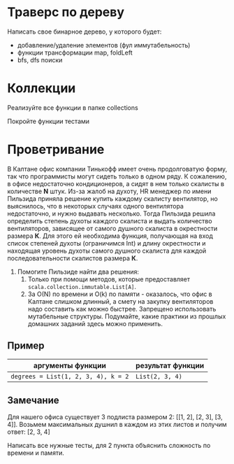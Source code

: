 # Траверс по дереву
Написать свое бинарное дерево, у которого будет:
* добавление/удаление элементов (фул иммутабельность)
* функции трансформации map, foldLeft
* bfs, dfs поиски

# Коллекции
Реализуйте все функции в папке collections

Покройте функции тестами

# Проветривание

В Калтане офис компании Тинькофф имеет очень продолговатую форму, так что программисты могут сидеть только в одном ряду.
К сожалению, в офисе недостаточно кондиционеров, а сидят в нем только скалисты в количестве **N** штук. Из-за жалоб на духоту,
HR менеджер по имени Пильзида приняла решение купить каждому скалисту вентилятор, но выяснилось, что в некоторых 
случаях одного вентилятора недостаточно, и нужно выдавать несколько. Тогда Пильзида решила определить степень духоты
каждого скалиста и выдать количество вентиляторов, зависящее от самого душного скалиста в окрестности размера **К**.
Для этого ей необходима функция, получающая на вход список степеней духоты (ограничимся Int) и длину окрестности и находящая уровень духоты самого душного скалиста для каждой последовательности скалистов размера **К**.

1) Помогите Пильзиде найти два решения:
   1) Только при помощи методов, которые предоставляет `scala.collection.immutable.List[A]`.
   2) За O(N) по времени и O(k) по памяти - оказалось, что офис в Калтане слишком длинный, а смету на закупку вентиляторов надо составить как можно быстрее. Запрещено использовать мутабельные структуры. Подумайте, какие практики из прошлых домашних заданий здесь можно применить.

## Пример

| аргументы функции                 | результат функции |
|-----------------------------------|-------------------|
| `degrees = List(1, 2, 3, 4), k = 2` | `List(2, 3, 4)`    |

## Замечание

Для нашего офиса существует 3 подлиста размером 2: [[1, 2], [2, 3], [3, 4]]. Возьмем максимальных душнил в каждом из этих листов и получим ответ: [2, 3, 4]

Написать все нужные тесты, для 2 пункта объяснить сложность по времени и памяти.
